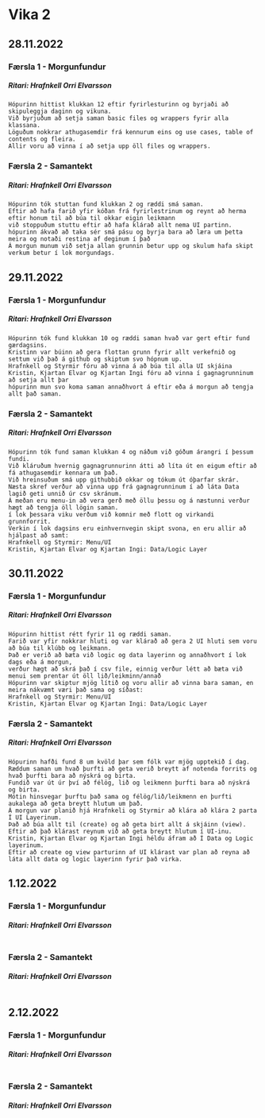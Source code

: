 # Vika 2

## 28.11.2022
### Færsla 1 - Morgunfundur
##### Ritari: Hrafnkell Orri Elvarsson
```
Hópurinn hittist klukkan 12 eftir fyrirlesturinn og byrjaði að skipuleggja daginn og vikuna.
Við byrjuðum að setja saman basic files og wrappers fyrir alla klassana.
Löguðum nokkrar athugasemdir frá kennurum eins og use cases, table of contents og fleira.
Allir voru að vinna í að setja upp öll files og wrappers.
```

### Færsla 2 - Samantekt
##### Ritari: Hrafnkell Orri Elvarsson
```
Hópurinn tók stuttan fund klukkan 2 og ræddi smá saman.
Eftir að hafa farið yfir kóðan frá fyrirlestrinum og reynt að herma eftir honum til að búa til okkar eigin leikmann
við stoppuðum stuttu eftir að hafa klárað allt nema UI partinn.
hópurinn ákvað að taka sér smá pásu og byrja bara að læra um þetta meira og notaði restina af deginum í það
Á morgun munum við setja allan grunnin betur upp og skulum hafa skipt verkum betur í lok morgundags.
```


## 29.11.2022
### Færsla 1 - Morgunfundur
##### Ritari: Hrafnkell Orri Elvarsson
```
Hópurinn tók fund klukkan 10 og ræddi saman hvað var gert eftir fund gærdagsins.
Kristinn var búinn að gera flottan grunn fyrir allt verkefnið og settum við það á github og skiptum svo hópnum up.
Hrafnkell og Styrmir fóru að vinna á að búa til alla UI skjáina
Kristin, Kjartan Elvar og Kjartan Ingi fóru að vinna í gagnagrunninum að setja allt þar
hópurinn mun svo koma saman annaðhvort á eftir eða á morgun að tengja allt það saman.
```

### Færsla 2 - Samantekt
##### Ritari: Hrafnkell Orri Elvarsson
```
Hópurinn tók fund saman klukkan 4 og náðum við góðum árangri í þessum fundi.
Við kláruðum hvernig gagnagrunnurinn átti að líta út en eigum eftir að fá athugasemdir kennara um það.
Við hreinsuðum smá upp githubbið okkar og tókum út óþarfar skrár.
Næsta skref verður að vinna upp frá gagnagrunninum í að láta Data lagið geti unnið úr csv skránum.
Á meðan eru menu-in að vera gerð með öllu þessu og á næstunni verður hægt að tengja öll lögin saman.
í lok þessara viku verðum við komnir með flott og virkandi grunnforrit.
Verkin í lok dagsins eru einhvernvegin skipt svona, en eru allir að hjálpast að samt:
Hrafnkell og Styrmir: Menu/UI
Kristin, Kjartan Elvar og Kjartan Ingi: Data/Logic Layer
```


## 30.11.2022
### Færsla 1 - Morgunfundur
##### Ritari: Hrafnkell Orri Elvarsson
```
Hópurinn hittist rétt fyrir 11 og ræddi saman.
Farið var yfir nokkrar hluti og var klárað að gera 2 UI hluti sem voru að búa til klúbb og leikmann.
Það er verið að bæta við logic og data layerinn og annaðhvort í lok dags eða á morgun,
verður hægt að skrá það í csv file, einnig verður létt að bæta við menui sem prentar út öll lið/leikminn/annað
Hópurinn var skiptur mjög lítið og voru allir að vinna bara saman, en meira nákvæmt væri það sama og síðast:
Hrafnkell og Styrmir: Menu/UI
Kristin, Kjartan Elvar og Kjartan Ingi: Data/Logic Layer
```

### Færsla 2 - Samantekt
##### Ritari: Hrafnkell Orri Elvarsson
```
Hópurinn hafði fund 8 um kvöld þar sem fólk var mjög upptekið í dag.
Ræddum saman um hvað þurfti að geta verið breytt af notenda forrits og hvað þurfti bara að nýskrá og birta.
Fundið var út úr því að félög, lið og leikmenn þurfti bara að nýskrá og birta.
Mótin hinsvegar þurftu það sama og félög/lið/leikmenn en þurfti aukalega að geta breytt hlutum um það.
Á morgun var planið hjá Hrafnkeli og Styrmir að klára að klára 2 parta Í UI Layerinum.
Það að búa allt til (create) og að geta birt allt á skjáinn (view).
Eftir að það klárast reynum við að geta breytt hlutum í UI-inu.
Kristin, Kjartan Elvar og Kjartan Ingi héldu áfram að Í Data og Logic layerinum.
Eftir að create og view parturinn af UI klárast var plan að reyna að láta allt data og logic layerinn fyrir það virka.
```


## 1.12.2022
### Færsla 1 - Morgunfundur
##### Ritari: Hrafnkell Orri Elvarsson
```

```

### Færsla 2 - Samantekt
##### Ritari: Hrafnkell Orri Elvarsson
```

```


## 2.12.2022
### Færsla 1 - Morgunfundur
##### Ritari: Hrafnkell Orri Elvarsson
```

```

### Færsla 2 - Samantekt
##### Ritari: Hrafnkell Orri Elvarsson
```

```
